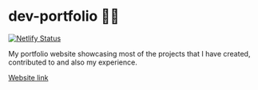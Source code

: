 # dev-portfolio 👨‍💻

[![Netlify Status](https://api.netlify.com/api/v1/badges/bea2cf2f-3454-4562-8740-5bd0476564ba/deploy-status)](https://app.netlify.com/sites/endormi-portfolio/deploys)

My portfolio website showcasing most of the projects that I have created, contributed to and also my experience.

[Website link](https://endormi.io/)
